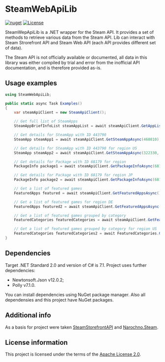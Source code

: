 # SteamWebApiLib

[![nuget](https://img.shields.io/nuget/v/SteamWebApiLib.svg)](https://www.nuget.org/packages/SteamWebApiLib)
[![License](https://img.shields.io/hexpm/l/plug.svg)](https://github.com/Vasar007/TIMLE/blob/master/LICENSE)

SteamWepApiLib is a .NET wrapper for the Steam API. It provides a set of methods to retrieve various data from the Steam API. Lib can interact with Steam Strorefront API and Steam Web API (each API provides different set of data).

The Steam API is not officially available or documented, all data in this library was either compiled by trial and error from the inofficial API documentation, and is therefore provided as-is.

## Usage examples

```cs
using SteamWebApiLib;

public static async Task Examples()
{
    var steamApiClient = new SteamApiClient();

    // Get full list of SteamApps
    SteamAppBriefInfoList steamAppList = await steamApiClient.GetAppListAsync();

    // Get details for SteamApp with ID 443790
    SteamApp steamApp1 = await steamApiClient.GetSteamAppAsync(460810);

    // Get details for SteamApp with ID 443790 for region US
    SteamApp steamApp2 = await steamApiClient.GetSteamAppAsync(322330, "US");

    // Get details for Package with ID 68179 for region
    PackageInfo package1 = await steamApiClient.GetPackageInfoAsync(68179);

    // Get details for Package with ID 68179 for region JP
    PackageInfo package2 = await steamApiClient.GetPackageInfoAsync(68179, "JP");

    // Get a list of featured games
    FeaturedApps featured = await steamApiClient.GetFeaturedAppsAsync();

    // Get a list of featured games for region DE
    FeaturedApps featured2 = await steamApiClient.GetFeaturedAppsAsync("DE");

    // Get a list of featured games grouped by category
    FeaturedCategories featuredCategories = await steamApiClient.GetFeaturedCategoriesAsync();

    // Get a list of featured games grouped by category for region US
    FeaturedCategories featuredCategories2 = await FeaturedCategories.GetFeaturedCategoriesAsync("DE");
}
```

## Dependencies

Target .NET Standard 2.0 and version of C# is 7.1. Project uses further dependencies:

- Newtonsoft.Json v12.0.2;
- Polly v7.1.0.

You can install dependencies using NuGet package manager. Also all dependensies and this project have NuGet packages.

## Additional info

As a basis for project were taken [SteamStorefrontAPI](https://github.com/mmuffins/SteamStorefrontAPI) and [Narochno.Steam](https://github.com/Narochno/Narochno.Steam/).

## License information

This project is licensed under the terms of the [Apache License 2.0](LICENSE).
